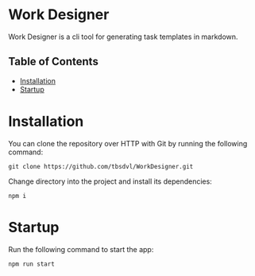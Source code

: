 # Work Designer
Work Designer is a cli tool for generating task templates in markdown.

## Table of Contents
- [Installation](#installation)
- [Startup](#startup)

# Installation
You can clone the repository over HTTP with Git by running the following command:
```
git clone https://github.com/tbsdvl/WorkDesigner.git
```

Change directory into the project and install its dependencies:
```
npm i
```

# Startup
Run the following command to start the app:
```
npm run start
```